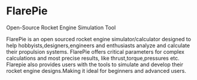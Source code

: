 # FlarePie
Open-Source Rocket Engine Simulation Tool

FlarePie is an open sourced rocket engine simulator/calculator designed to help hobbyists,designers,engineers and enthusiasts analyze and calculate their propulsion systems.
FlarePie offers critical parameters for complex calculations and most precise results, like thrust,torque,pressures etc. Flarepie also provides users with the tools to simulate
and develop their rocket engine designs.Making it ideal for beginners and advanced users.
